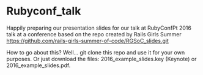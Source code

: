 # Rubyconf_talk
Happily preparing our presentation slides for our talk at RubyConfPt  2016  talk at a conference based on the repo created by Rails Girls Summer https://github.com/rails-girls-summer-of-code/RGSoC_slides.git

How to go about this? Well... git clone this repo and use it for your own purposes. Or just download the files: 2016_example_slides.key (Keynote) or 2016_example_slides.pdf.
